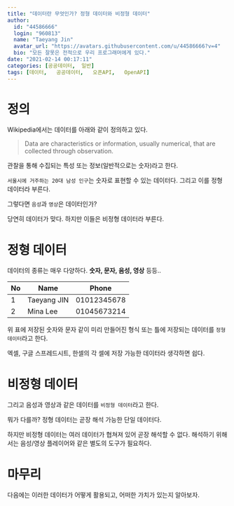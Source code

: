 ```yaml
---
title: "데이터란 무엇인가? 정형 데이터와 비정형 데이터"
author:
  id: "44586666"
  login: "960813"
  name: "Taeyang Jin"
  avatar_url: "https://avatars.githubusercontent.com/u/44586666?v=4"
  bio: "모든 잘못은 전적으로 우리 프로그래머에게 있다."
date: "2021-02-14 00:17:11"
categories: [공공데이터,  일반]
tags: [데이터,   공공데이터,   오픈API,   OpenAPI]
---
```

# 정의

Wikipedia에서는 데이터를 아래와 같이 정의하고 있다.

> Data are characteristics or information, usually numerical, that are collected through observation.

관찰을 통해 수집되는 특성 또는 정보(일반적으로는 숫자)라고 한다.

`서울시에 거주하는 20대 남성 인구`는 숫자로 표현할 수 있는 데이터다. 그리고 이를 정형 데이터라 부른다.

그렇다면 `음성`과 `영상`은 데이터인가?

당연히 데이터가 맞다. 하지만 이들은 비정형 데이터라 부른다.

# 정형 데이터

데이터의 종류는 매우 다양하다. **숫자, 문자, 음성, 영상** 등등..

| No | Name | Phone |
| --- | --- | --- |
| 1 | Taeyang JIN | 01012345678 |
| 2 | Mina Lee | 01045673214 |

위 표에 저장된 숫자와 문자 같이 미리 만들어진 형식 또는 틀에 저장되는 데이터를 `정형데이터`라고 한다.

엑셀, 구글 스프레드시트, 한셀의 각 셀에 저장 가능한 데이터라 생각하면 쉽다.

# 비정형 데이터

그리고 음성과 영상과 같은 데이터를 `비정형 데이터`라고 한다.

뭐가 다를까? 정형 데이터는 곧장 해석 가능한 단일 데이터다.

하지만 비정형 데이터는 여러 데이터가 협쳐져 있어 곧장 해석할 수 없다. 해석하기 위해서는 음성/영상 플레이어와 같은 별도의 도구가 필요하다.

# 마무리
다음에는 이러한 데이터가 어떻게 활용되고, 어떠한 가치가 있는지 알아보자.
